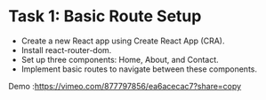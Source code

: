 # Task 1: Basic Route Setup

- Create a new React app using Create React App (CRA).
- Install react-router-dom.
- Set up three components: Home, About, and Contact.
- Implement basic routes to navigate between these components.

Demo :https://vimeo.com/877797856/ea6acecac7?share=copy
